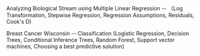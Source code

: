 Analyzing Biological Stream using Multiple Linear Regression -- （Log Transformation, Stepwise Regression, Regression Assumptions, Residuals, Cook's D)

Breast Cancer Wisconsin -- Classification (Logistic Regression, Decision Trees, Conditional Inference Trees, Random Forest, Support vector machines, Choosing a best predictive solution)
